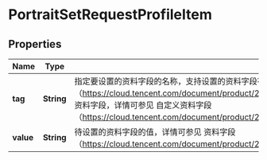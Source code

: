 

# PortraitSetRequestProfileItem

## Properties

Name | Type | Description | Notes
------------ | ------------- | ------------- | -------------
**tag** | **String** | 指定要设置的资料字段的名称，支持设置的资料字段有：1. 标配资料字段，详情可参见 标配资料字段（https://cloud.tencent.com/document/product/269/1500#.E6.A0.87.E9.85.8D.E8.B5.84.E6.96.99.E5.AD.97.E6.AE.B5）2. 自定义资料字段，详情可参见 自定义资料字段（https://cloud.tencent.com/document/product/269/1500#.E8.87.AA.E5.AE.9A.E4.B9.89.E8.B5.84.E6.96.99.E5.AD.97.E6.AE.B5） | 
**value** | **String** | 待设置的资料字段的值，详情可参见 资料字段（https://cloud.tencent.com/document/product/269/1500#.E8.B5.84.E6.96.99.E5.AD.97.E6.AE.B5） | 




